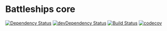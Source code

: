 Battleships core
================

[![Dependency Status](https://img.shields.io/david/ships-online/battleships-core.svg)](https://david-dm.org/ships-online/battleships-core)
[![devDependency Status](https://img.shields.io/david/dev/ships-online/battleships-core.svg)](https://david-dm.org/ships-online/battleships-core?type=dev)
[![Build Status](https://travis-ci.org/ships-online/battleships-core.svg?branch=master)](https://travis-ci.org/ships-online/battleships-core)
[![codecov](https://codecov.io/gh/ships-online/battleships-core/branch/master/graph/badge.svg)](https://codecov.io/gh/ships-online/battleships-core)
